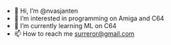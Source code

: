- 👋 Hi, I’m @nvasjanten
- 👀 I’m interested in programming on Amiga and C64
- 🌱 I’m currently learning ML on C64
- 📫 How to reach me surreror@gmail.com

